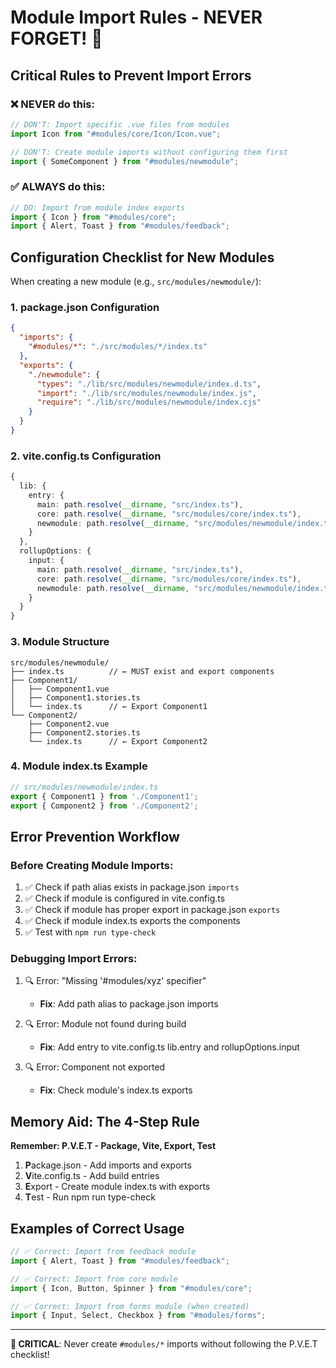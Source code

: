 # Module Import Rules - NEVER FORGET! 🚨

## Critical Rules to Prevent Import Errors

### ❌ NEVER do this:
```typescript
// DON'T: Import specific .vue files from modules
import Icon from "#modules/core/Icon/Icon.vue";

// DON'T: Create module imports without configuring them first
import { SomeComponent } from "#modules/newmodule";
```

### ✅ ALWAYS do this:
```typescript
// DO: Import from module index exports
import { Icon } from "#modules/core";
import { Alert, Toast } from "#modules/feedback";
```

## Configuration Checklist for New Modules

When creating a new module (e.g., `src/modules/newmodule/`):

### 1. package.json Configuration
```json
{
  "imports": {
    "#modules/*": "./src/modules/*/index.ts"
  },
  "exports": {
    "./newmodule": {
      "types": "./lib/src/modules/newmodule/index.d.ts",
      "import": "./lib/src/modules/newmodule/index.js",
      "require": "./lib/src/modules/newmodule/index.cjs"
    }
  }
}
```

### 2. vite.config.ts Configuration
```typescript
{
  lib: {
    entry: {
      main: path.resolve(__dirname, "src/index.ts"),
      core: path.resolve(__dirname, "src/modules/core/index.ts"),
      newmodule: path.resolve(__dirname, "src/modules/newmodule/index.ts"),
    }
  },
  rollupOptions: {
    input: {
      main: path.resolve(__dirname, "src/index.ts"),
      core: path.resolve(__dirname, "src/modules/core/index.ts"),
      newmodule: path.resolve(__dirname, "src/modules/newmodule/index.ts"),
    }
  }
}
```

### 3. Module Structure
```
src/modules/newmodule/
├── index.ts          // ← MUST exist and export components
├── Component1/
│   ├── Component1.vue
│   ├── Component1.stories.ts
│   └── index.ts      // ← Export Component1
└── Component2/
    ├── Component2.vue
    ├── Component2.stories.ts
    └── index.ts      // ← Export Component2
```

### 4. Module index.ts Example
```typescript
// src/modules/newmodule/index.ts
export { Component1 } from './Component1';
export { Component2 } from './Component2';
```

## Error Prevention Workflow

### Before Creating Module Imports:
1. ✅ Check if path alias exists in package.json `imports`
2. ✅ Check if module is configured in vite.config.ts
3. ✅ Check if module has proper export in package.json `exports`
4. ✅ Check if module index.ts exports the components
5. ✅ Test with `npm run type-check`

### Debugging Import Errors:
1. 🔍 Error: "Missing '#modules/xyz' specifier"
   - **Fix**: Add path alias to package.json imports
   
2. 🔍 Error: Module not found during build
   - **Fix**: Add entry to vite.config.ts lib.entry and rollupOptions.input
   
3. 🔍 Error: Component not exported
   - **Fix**: Check module's index.ts exports

## Memory Aid: The 4-Step Rule

**Remember: P.V.E.T - Package, Vite, Export, Test**

1. **P**ackage.json - Add imports and exports
2. **V**ite.config.ts - Add build entries  
3. **E**xport - Create module index.ts with exports
4. **T**est - Run npm run type-check

## Examples of Correct Usage

```typescript
// ✅ Correct: Import from feedback module
import { Alert, Toast } from "#modules/feedback";

// ✅ Correct: Import from core module  
import { Icon, Button, Spinner } from "#modules/core";

// ✅ Correct: Import from forms module (when created)
import { Input, Select, Checkbox } from "#modules/forms";
```

---

**🚨 CRITICAL**: Never create `#modules/*` imports without following the P.V.E.T checklist!